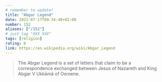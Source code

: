 ```yaml
---
# remember to update!
title: "Abgar Legend"
date: 2022-07-17T09:34:40+02:00
number: 152
aliases: ["/152"]
# just tag "XXX XXX"
tags: [religion]
rating: 6
link: https://en.wikipedia.org/wiki/Abgar_Legend
---
```


> The Abgar Legend is a set of letters that claim to be a correspondence
> exchanged between Jesus of Nazareth and King Abgar V Ukkāmā of Osroene.
